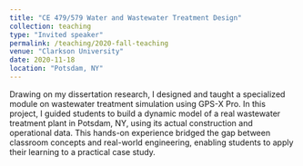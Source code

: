 ```yaml
---
title: "CE 479/579 Water and Wastewater Treatment Design"
collection: teaching
type: "Invited speaker"
permalink: /teaching/2020-fall-teaching
venue: "Clarkson University"
date: 2020-11-18
location: "Potsdam, NY"
---
```


Drawing on my dissertation research, I designed and taught a specialized module on wastewater treatment simulation using GPS-X Pro. In this project, I guided students to build a dynamic model of a real wastewater treatment plant in Potsdam, NY, using its actual construction and operational data. This hands-on experience bridged the gap between classroom concepts and real-world engineering, enabling students to apply their learning to a practical case study.
